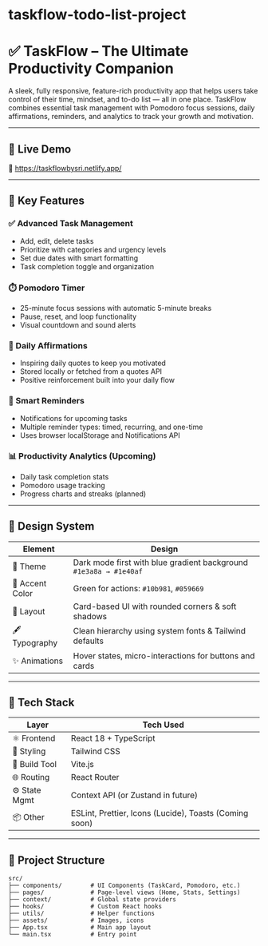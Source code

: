 # taskflow-todo-list-project

# ✅ TaskFlow – The Ultimate Productivity Companion

A sleek, fully responsive, feature-rich productivity app that helps users take control of their time, mindset, and to-do list — all in one place. TaskFlow combines essential task management with Pomodoro focus sessions, daily affirmations, reminders, and analytics to track your growth and motivation.

---

## 🚀 Live Demo

🔗 https://taskflowbysri.netlify.app/

---

## 🌟 Key Features

### ✅ Advanced Task Management
- Add, edit, delete tasks
- Prioritize with categories and urgency levels
- Set due dates with smart formatting
- Task completion toggle and organization

### ⏱️ Pomodoro Timer
- 25-minute focus sessions with automatic 5-minute breaks
- Pause, reset, and loop functionality
- Visual countdown and sound alerts

### 💬 Daily Affirmations
- Inspiring daily quotes to keep you motivated
- Stored locally or fetched from a quotes API
- Positive reinforcement built into your daily flow

### 🔔 Smart Reminders
- Notifications for upcoming tasks
- Multiple reminder types: timed, recurring, and one-time
- Uses browser localStorage and Notifications API

### 📊 Productivity Analytics (Upcoming)
- Daily task completion stats
- Pomodoro usage tracking
- Progress charts and streaks (planned)

---

## 🎨 Design System

| Element         | Design |
|----------------|--------|
| 🎨 Theme        | Dark mode first with blue gradient background `#1e3a8a → #1e40af` |
| 🎯 Accent Color | Green for actions: `#10b981`, `#059669` |
| 📐 Layout       | Card-based UI with rounded corners & soft shadows |
| 🖋 Typography   | Clean hierarchy using system fonts & Tailwind defaults |
| ✨ Animations   | Hover states, micro-interactions for buttons and cards |

---

## 🧱 Tech Stack

| Layer         | Tech Used |
|---------------|-----------|
| ⚛️ Frontend    | React 18 + TypeScript |
| 🎨 Styling     | Tailwind CSS |
| 🚀 Build Tool  | Vite.js |
| 🌐 Routing     | React Router |
| ⚙️ State Mgmt  | Context API (or Zustand in future) |
| 📦 Other       | ESLint, Prettier, Icons (Lucide), Toasts (Coming soon) |

---

## 📁 Project Structure

```plaintext
src/
├── components/        # UI Components (TaskCard, Pomodoro, etc.)
├── pages/             # Page-level views (Home, Stats, Settings)
├── context/           # Global state providers
├── hooks/             # Custom React hooks
├── utils/             # Helper functions
├── assets/            # Images, icons
├── App.tsx            # Main app layout
└── main.tsx           # Entry point
